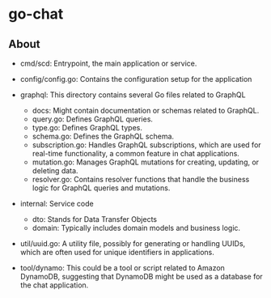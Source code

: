 # go-chat

## About
- cmd/scd: Entrypoint, the main application or service.

- config/config.go: Contains the configuration setup for the application

- graphql: This directory contains several Go files related to GraphQL
  - docs: Might contain documentation or schemas related to GraphQL.
  - query.go: Defines GraphQL queries.
  - type.go: Defines GraphQL types.
  - schema.go: Defines the GraphQL schema.
  - subscription.go: Handles GraphQL subscriptions, which are used for real-time functionality, a common feature in chat applications.
  - mutation.go: Manages GraphQL mutations for creating, updating, or deleting data.
  - resolver.go: Contains resolver functions that handle the business logic for GraphQL queries and mutations.

- internal: Service code
  - dto: Stands for Data Transfer Objects
  - domain: Typically includes domain models and business logic.

- util/uuid.go: A utility file, possibly for generating or handling UUIDs, which are often used for unique identifiers in applications.
- tool/dynamo: This could be a tool or script related to Amazon DynamoDB, suggesting that DynamoDB might be used as a database for the chat application.

